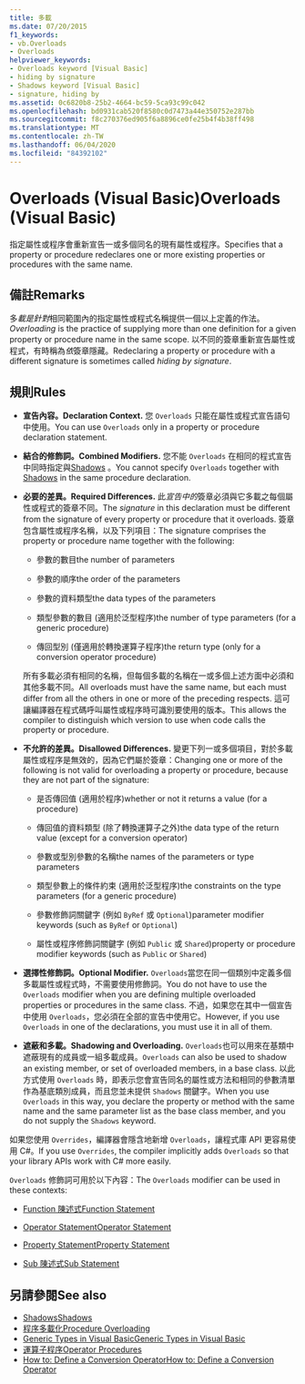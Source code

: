 ```yaml
---
title: 多載
ms.date: 07/20/2015
f1_keywords:
- vb.Overloads
- Overloads
helpviewer_keywords:
- Overloads keyword [Visual Basic]
- hiding by signature
- Shadows keyword [Visual Basic]
- signature, hiding by
ms.assetid: 0c6820b8-25b2-4664-bc59-5ca93c99c042
ms.openlocfilehash: bd0931cab520f8580c0d7473a44e350752e287bb
ms.sourcegitcommit: f8c270376ed905f6a8896ce0fe25b4f4b38ff498
ms.translationtype: MT
ms.contentlocale: zh-TW
ms.lasthandoff: 06/04/2020
ms.locfileid: "84392102"
---
```

# <a name="overloads-visual-basic"></a><span data-ttu-id="f8ee1-102">Overloads (Visual Basic)</span><span class="sxs-lookup"><span data-stu-id="f8ee1-102">Overloads (Visual Basic)</span></span>

<span data-ttu-id="f8ee1-103">指定屬性或程序會重新宣告一或多個同名的現有屬性或程序。</span><span class="sxs-lookup"><span data-stu-id="f8ee1-103">Specifies that a property or procedure redeclares one or more existing properties or procedures with the same name.</span></span>

## <a name="remarks"></a><span data-ttu-id="f8ee1-104">備註</span><span class="sxs-lookup"><span data-stu-id="f8ee1-104">Remarks</span></span>

<span data-ttu-id="f8ee1-105">多*載是針對*相同範圍內的指定屬性或程式名稱提供一個以上定義的作法。</span><span class="sxs-lookup"><span data-stu-id="f8ee1-105">*Overloading* is the practice of supplying more than one definition for a given property or procedure name in the same scope.</span></span> <span data-ttu-id="f8ee1-106">以不同的簽章重新宣告屬性或程式，有時稱為*依*簽章隱藏。</span><span class="sxs-lookup"><span data-stu-id="f8ee1-106">Redeclaring a property or procedure with a different signature is sometimes called *hiding by signature*.</span></span>

## <a name="rules"></a><span data-ttu-id="f8ee1-107">規則</span><span class="sxs-lookup"><span data-stu-id="f8ee1-107">Rules</span></span>

- <span data-ttu-id="f8ee1-108">**宣告內容。**</span><span class="sxs-lookup"><span data-stu-id="f8ee1-108">**Declaration Context.**</span></span> <span data-ttu-id="f8ee1-109">您 `Overloads` 只能在屬性或程式宣告語句中使用。</span><span class="sxs-lookup"><span data-stu-id="f8ee1-109">You can use `Overloads` only in a property or procedure declaration statement.</span></span>

- <span data-ttu-id="f8ee1-110">**結合的修飾詞。**</span><span class="sxs-lookup"><span data-stu-id="f8ee1-110">**Combined Modifiers.**</span></span> <span data-ttu-id="f8ee1-111">您不能 `Overloads` 在相同的程式宣告中同時指定與[Shadows](shadows.md) 。</span><span class="sxs-lookup"><span data-stu-id="f8ee1-111">You cannot specify `Overloads` together with [Shadows](shadows.md) in the same procedure declaration.</span></span>

- <span data-ttu-id="f8ee1-112">**必要的差異。**</span><span class="sxs-lookup"><span data-stu-id="f8ee1-112">**Required Differences.**</span></span> <span data-ttu-id="f8ee1-113">此*宣告中的*簽章必須與它多載之每個屬性或程式的簽章不同。</span><span class="sxs-lookup"><span data-stu-id="f8ee1-113">The *signature* in this declaration must be different from the signature of every property or procedure that it overloads.</span></span> <span data-ttu-id="f8ee1-114">簽章包含屬性或程序名稱，以及下列項目：</span><span class="sxs-lookup"><span data-stu-id="f8ee1-114">The signature comprises the property or procedure name together with the following:</span></span>

  - <span data-ttu-id="f8ee1-115">參數的數目</span><span class="sxs-lookup"><span data-stu-id="f8ee1-115">the number of parameters</span></span>

  - <span data-ttu-id="f8ee1-116">參數的順序</span><span class="sxs-lookup"><span data-stu-id="f8ee1-116">the order of the parameters</span></span>

  - <span data-ttu-id="f8ee1-117">參數的資料類型</span><span class="sxs-lookup"><span data-stu-id="f8ee1-117">the data types of the parameters</span></span>

  - <span data-ttu-id="f8ee1-118">類型參數的數目 (適用於泛型程序)</span><span class="sxs-lookup"><span data-stu-id="f8ee1-118">the number of type parameters (for a generic procedure)</span></span>

  - <span data-ttu-id="f8ee1-119">傳回型別 (僅適用於轉換運算子程序)</span><span class="sxs-lookup"><span data-stu-id="f8ee1-119">the return type (only for a conversion operator procedure)</span></span>

  <span data-ttu-id="f8ee1-120">所有多載必須有相同的名稱，但每個多載的名稱在一或多個上述方面中必須和其他多載不同。</span><span class="sxs-lookup"><span data-stu-id="f8ee1-120">All overloads must have the same name, but each must differ from all the others in one or more of the preceding respects.</span></span> <span data-ttu-id="f8ee1-121">這可讓編譯器在程式碼呼叫屬性或程序時可識別要使用的版本。</span><span class="sxs-lookup"><span data-stu-id="f8ee1-121">This allows the compiler to distinguish which version to use when code calls the property or procedure.</span></span>

- <span data-ttu-id="f8ee1-122">**不允許的差異。**</span><span class="sxs-lookup"><span data-stu-id="f8ee1-122">**Disallowed Differences.**</span></span> <span data-ttu-id="f8ee1-123">變更下列一或多個項目，對於多載屬性或程序是無效的，因為它們屬於簽章：</span><span class="sxs-lookup"><span data-stu-id="f8ee1-123">Changing one or more of the following is not valid for overloading a property or procedure, because they are not part of the signature:</span></span>

  - <span data-ttu-id="f8ee1-124">是否傳回值 (適用於程序)</span><span class="sxs-lookup"><span data-stu-id="f8ee1-124">whether or not it returns a value (for a procedure)</span></span>

  - <span data-ttu-id="f8ee1-125">傳回值的資料類型 (除了轉換運算子之外)</span><span class="sxs-lookup"><span data-stu-id="f8ee1-125">the data type of the return value (except for a conversion operator)</span></span>

  - <span data-ttu-id="f8ee1-126">參數或型別參數的名稱</span><span class="sxs-lookup"><span data-stu-id="f8ee1-126">the names of the parameters or type parameters</span></span>

  - <span data-ttu-id="f8ee1-127">類型參數上的條件約束 (適用於泛型程序)</span><span class="sxs-lookup"><span data-stu-id="f8ee1-127">the constraints on the type parameters (for a generic procedure)</span></span>

  - <span data-ttu-id="f8ee1-128">參數修飾詞關鍵字 (例如 `ByRef` 或 `Optional`)</span><span class="sxs-lookup"><span data-stu-id="f8ee1-128">parameter modifier keywords (such as `ByRef` or `Optional`)</span></span>

  - <span data-ttu-id="f8ee1-129">屬性或程序修飾詞關鍵字 (例如 `Public` 或 `Shared`)</span><span class="sxs-lookup"><span data-stu-id="f8ee1-129">property or procedure modifier keywords (such as `Public` or `Shared`)</span></span>

- <span data-ttu-id="f8ee1-130">**選擇性修飾詞。**</span><span class="sxs-lookup"><span data-stu-id="f8ee1-130">**Optional Modifier.**</span></span> <span data-ttu-id="f8ee1-131">`Overloads`當您在同一個類別中定義多個多載屬性或程式時，不需要使用修飾詞。</span><span class="sxs-lookup"><span data-stu-id="f8ee1-131">You do not have to use the `Overloads` modifier when you are defining multiple overloaded properties or procedures in the same class.</span></span> <span data-ttu-id="f8ee1-132">不過，如果您在其中一個宣告中使用 `Overloads`，您必須在全部的宣告中使用它。</span><span class="sxs-lookup"><span data-stu-id="f8ee1-132">However, if you use `Overloads` in one of the declarations, you must use it in all of them.</span></span>

- <span data-ttu-id="f8ee1-133">**遮蔽和多載。**</span><span class="sxs-lookup"><span data-stu-id="f8ee1-133">**Shadowing and Overloading.**</span></span> <span data-ttu-id="f8ee1-134">`Overloads`也可以用來在基類中遮蔽現有的成員或一組多載成員。</span><span class="sxs-lookup"><span data-stu-id="f8ee1-134">`Overloads` can also be used to shadow an existing member, or set of overloaded members, in a base class.</span></span> <span data-ttu-id="f8ee1-135">以此方式使用 `Overloads` 時，即表示您會宣告同名的屬性或方法和相同的參數清單作為基底類別成員，而且您並未提供 `Shadows` 關鍵字。</span><span class="sxs-lookup"><span data-stu-id="f8ee1-135">When you use `Overloads` in this way, you declare the property or method with the same name and the same parameter list as the base class member, and you do not supply the `Shadows` keyword.</span></span>

<span data-ttu-id="f8ee1-136">如果您使用 `Overrides`，編譯器會隱含地新增 `Overloads`，讓程式庫 API 更容易使用 C#。</span><span class="sxs-lookup"><span data-stu-id="f8ee1-136">If you use `Overrides`, the compiler implicitly adds `Overloads` so that your library APIs work with C# more easily.</span></span>

<span data-ttu-id="f8ee1-137">`Overloads` 修飾詞可用於以下內容：</span><span class="sxs-lookup"><span data-stu-id="f8ee1-137">The `Overloads` modifier can be used in these contexts:</span></span>

- [<span data-ttu-id="f8ee1-138">Function 陳述式</span><span class="sxs-lookup"><span data-stu-id="f8ee1-138">Function Statement</span></span>](../statements/function-statement.md)

- [<span data-ttu-id="f8ee1-139">Operator Statement</span><span class="sxs-lookup"><span data-stu-id="f8ee1-139">Operator Statement</span></span>](../statements/operator-statement.md)

- [<span data-ttu-id="f8ee1-140">Property Statement</span><span class="sxs-lookup"><span data-stu-id="f8ee1-140">Property Statement</span></span>](../statements/property-statement.md)

- [<span data-ttu-id="f8ee1-141">Sub 陳述式</span><span class="sxs-lookup"><span data-stu-id="f8ee1-141">Sub Statement</span></span>](../statements/sub-statement.md)

## <a name="see-also"></a><span data-ttu-id="f8ee1-142">另請參閱</span><span class="sxs-lookup"><span data-stu-id="f8ee1-142">See also</span></span>

- [<span data-ttu-id="f8ee1-143">Shadows</span><span class="sxs-lookup"><span data-stu-id="f8ee1-143">Shadows</span></span>](shadows.md)
- [<span data-ttu-id="f8ee1-144">程序多載化</span><span class="sxs-lookup"><span data-stu-id="f8ee1-144">Procedure Overloading</span></span>](../../programming-guide/language-features/procedures/procedure-overloading.md)
- [<span data-ttu-id="f8ee1-145">Generic Types in Visual Basic</span><span class="sxs-lookup"><span data-stu-id="f8ee1-145">Generic Types in Visual Basic</span></span>](../../programming-guide/language-features/data-types/generic-types.md)
- [<span data-ttu-id="f8ee1-146">運算子程序</span><span class="sxs-lookup"><span data-stu-id="f8ee1-146">Operator Procedures</span></span>](../../programming-guide/language-features/procedures/operator-procedures.md)
- [<span data-ttu-id="f8ee1-147">How to: Define a Conversion Operator</span><span class="sxs-lookup"><span data-stu-id="f8ee1-147">How to: Define a Conversion Operator</span></span>](../../programming-guide/language-features/procedures/how-to-define-a-conversion-operator.md)
